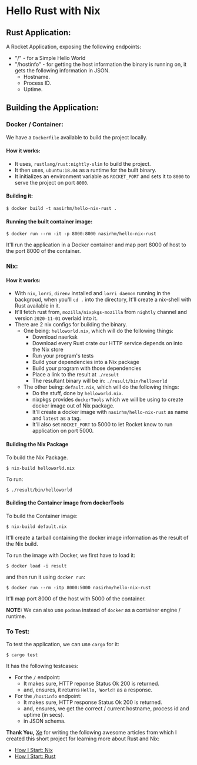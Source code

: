 # Hello Rust with Nix

## Rust Application:

A Rocket Application, exposing the following endpoints:

- "/" - for a Simple Hello World
- "/hostinfo" - for getting the host information the binary is running on, it gets the following information in JSON.
    - Hostname.
    - Process ID.
    - Uptime.

## Building the Application:

### Docker / Container:

We have a `Dockerfile` available to build the project locally.

#### How it works:

- It uses, `rustlang/rust:nightly-slim` to build the project.
- It then uses, `ubuntu:18.04` as a runtime for the built binary.
- It initializes an environment variable as `ROCKET_PORT` and sets it to `8000` to serve the project on port `8000`.

#### Building it:

```shell
$ docker build -t nasirhm/hello-nix-rust .
```

#### Running the built container image:

```shell
$ docker run --rm -it -p 8000:8000 nasirhm/hello-nix-rust
```

It'll run the application in a Docker container and map port 8000 of host to the port 8000 of the container.

### Nix:

#### How it works:

- With `nix`, `lorri`, `direnv` installed and `lorri daemon` running in the backgroud, when you'll `cd .` into the directory, It'll create a nix-shell with Rust available in it.
- It'll fetch rust from, `mozilla/nixpkgs-mozilla` from `nightly` channel and version `2020-11-01` overlaid into it.
- There are 2 nix configs for building the binary.
    - One being: `helloworld.nix`, which will do the following things:
        - Download naerksk
        - Download every Rust crate our HTTP service depends on into the Nix store
        - Run your program's tests
        - Build your dependencies into a Nix package
        - Build your program with those dependencies
        - Place a link to the result at `./result`
        - The resultant binary will be in: `./result/bin/helloworld`
    - The other being: `default.nix`, which will do the following things:
        - Do the stuff, done by `helloworld.nix`.
        - nixpkgs provides `dockerTools` which we will be using to create docker image out of Nix package.
        - It'll create a docker image with `nasirhm/hello-nix-rust` as name and `latest` as a tag.
        - It'll also set `ROCKET_PORT` to 5000 to let Rocket know to run application on port 5000.

#### Building the Nix Package

To build the Nix Package.

```shell
$ nix-build helloworld.nix
```

To run:

```shell
$ ./result/bin/helloworld
```

#### Building the Container image from dockerTools

To build the Container image:

```shell
$ nix-build default.nix
```

It'll create a tarball containing the docker image information as the result of the Nix build.

To run the image with Docker, we first have to load it:

```shell
$ docker load -i result
```

and then run it using `docker run`:

```shell
$ docker run --rm -itp 8000:5000 nasirhm/hello-nix-rust
```

It'll map port 8000 of the host with 5000 of the container.

**NOTE:** We can also use `podman` instead of `docker` as a container engine / runtime.

### To Test:

To test the application, we can use `cargo` for it:

```shell
$ cargo test
```

It has the following testcases:

- For the `/` endpoint:
   - It makes sure, HTTP reponse Status Ok 200 is returned.
   - and, ensures, it returns `Hello, World!` as a response.
- For the `/hostinfo` endpoint:
   - It makes sure, HTTP response Status Ok 200 is returned.
   - and, ensures, we get the correct / current hostname, process id and uptime (in secs).
   - in JSON schema.

**Thank You,** [Xe](https://github.com/xe) for writing the following awesome articles from which I created this short project for learning more about Rust and Nix:

- [How I Start: Nix](https://christine.website/blog/how-i-start-nix-2020-03-08)
- [How I Start: Rust](https://christine.website/blog/how-i-start-rust-2020-03-15)
